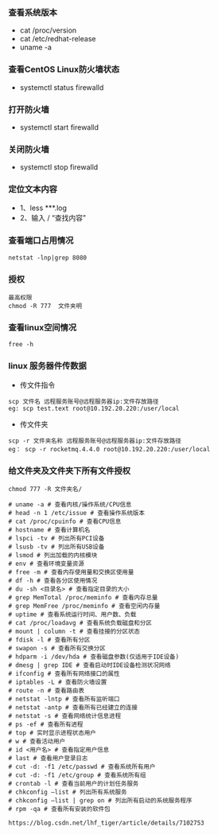 ### 查看系统版本
- cat /proc/version
- cat /etc/redhat-release
- uname -a
### 查看CentOS Linux防火墙状态
- systemctl status firewalld
### 打开防火墙
- systemctl start firewalld
### 关闭防火墙
- systemctl stop firewalld

### 定位文本内容
- 1、less ***.log  
- 2、输入 / “查找内容”

### 查看端口占用情况
~~~
netstat -lnp|grep 8080
~~~
### 授权
~~~
最高权限
chmod -R 777  文件夹明
~~~

### 查看linux空间情况
~~~
free -h
~~~
### linux 服务器件传数据
- 传文件指令
~~~
scp 文件名 远程服务账号@远程服务器ip:文件存放路径
eg: scp test.text root@10.192.20.220:/user/local
~~~
- 传文件夹
~~~
scp -r 文件夹名称 远程服务账号@远程服务器ip:文件存放路径
eg： scp -r rocketmq.4.4.0 root@10.192.20.220:/user/local
~~~

### 给文件夹及文件夹下所有文件授权

~~~
chmod 777 -R 文件夹名/
~~~

~~~
# uname -a # 查看内核/操作系统/CPU信息
# head -n 1 /etc/issue # 查看操作系统版本
# cat /proc/cpuinfo # 查看CPU信息
# hostname # 查看计算机名
# lspci -tv # 列出所有PCI设备
# lsusb -tv # 列出所有USB设备
# lsmod # 列出加载的内核模块
# env # 查看环境变量资源
# free -m # 查看内存使用量和交换区使用量
# df -h # 查看各分区使用情况
# du -sh <目录名> # 查看指定目录的大小
# grep MemTotal /proc/meminfo # 查看内存总量
# grep MemFree /proc/meminfo # 查看空闲内存量
# uptime # 查看系统运行时间、用户数、负载
# cat /proc/loadavg # 查看系统负载磁盘和分区
# mount | column -t # 查看挂接的分区状态
# fdisk -l # 查看所有分区
# swapon -s # 查看所有交换分区
# hdparm -i /dev/hda # 查看磁盘参数(仅适用于IDE设备)
# dmesg | grep IDE # 查看启动时IDE设备检测状况网络
# ifconfig # 查看所有网络接口的属性
# iptables -L # 查看防火墙设置
# route -n # 查看路由表
# netstat -lntp # 查看所有监听端口
# netstat -antp # 查看所有已经建立的连接
# netstat -s # 查看网络统计信息进程
# ps -ef # 查看所有进程
# top # 实时显示进程状态用户
# w # 查看活动用户
# id <用户名> # 查看指定用户信息
# last # 查看用户登录日志
# cut -d: -f1 /etc/passwd # 查看系统所有用户
# cut -d: -f1 /etc/group # 查看系统所有组
# crontab -l # 查看当前用户的计划任务服务
# chkconfig –list # 列出所有系统服务
# chkconfig –list | grep on # 列出所有启动的系统服务程序
# rpm -qa # 查看所有安装的软件包

https://blog.csdn.net/lhf_tiger/article/details/7102753
~~~
